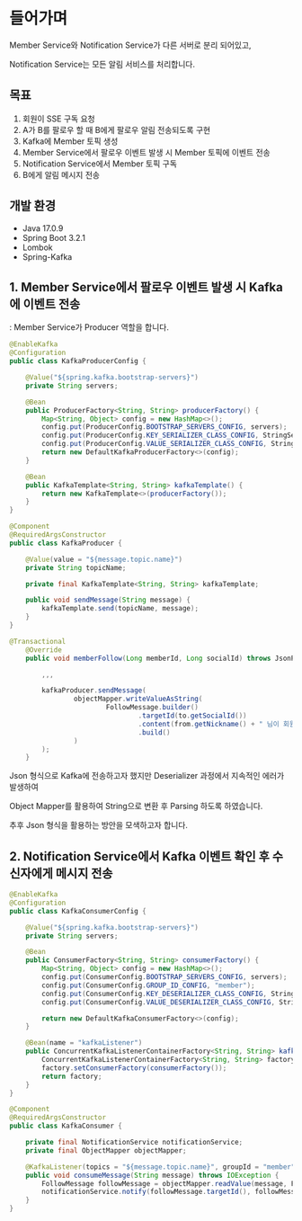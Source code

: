 # 들어가며

Member Service와 Notification Service가 다른 서버로 분리 되어있고, 

Notification Service는 모든 알림 서비스를 처리합니다.

## 목표

1. 회원이 SSE 구독 요청
2. A가 B를 팔로우 할 때 B에게 팔로우 알림 전송되도록 구현
3. Kafka에 Member 토픽 생성 
4. Member Service에서 팔로우 이벤트 발생 시 Member 토픽에 이벤트 전송
5. Notification Service에서 Member 토픽 구독
6. B에게 알림 메시지 전송

## 개발 환경

- Java 17.0.9
- Spring Boot 3.2.1
- Lombok
- Spring-Kafka

## 1. Member Service에서 팔로우 이벤트 발생 시 Kafka에 이벤트 전송

: Member Service가 Producer 역할을 합니다.

```java
@EnableKafka
@Configuration
public class KafkaProducerConfig {

    @Value("${spring.kafka.bootstrap-servers}")
    private String servers;

    @Bean
    public ProducerFactory<String, String> producerFactory() {
        Map<String, Object> config = new HashMap<>();
        config.put(ProducerConfig.BOOTSTRAP_SERVERS_CONFIG, servers);
        config.put(ProducerConfig.KEY_SERIALIZER_CLASS_CONFIG, StringSerializer.class);
        config.put(ProducerConfig.VALUE_SERIALIZER_CLASS_CONFIG, StringSerializer.class);
        return new DefaultKafkaProducerFactory<>(config);
    }

    @Bean
    public KafkaTemplate<String, String> kafkaTemplate() {
        return new KafkaTemplate<>(producerFactory());
    }
}
```
```java
@Component
@RequiredArgsConstructor
public class KafkaProducer {

    @Value(value = "${message.topic.name}")
    private String topicName;

    private final KafkaTemplate<String, String> kafkaTemplate;

    public void sendMessage(String message) {
        kafkaTemplate.send(topicName, message);
    }
}
```
```java
@Transactional
    @Override
    public void memberFollow(Long memberId, Long socialId) throws JsonProcessingException {

        ,,,

        kafkaProducer.sendMessage(
                objectMapper.writeValueAsString(
                        FollowMessage.builder()
                                .targetId(to.getSocialId())
                                .content(from.getNickname() + " 님이 회원님을 팔로우했습니다.")
                                .build()
                )
        );
    }
```

Json 형식으로 Kafka에 전송하고자 했지만 Deserializer 과정에서 지속적인 에러가 발생하여

Object Mapper를 활용하여 String으로 변환 후 Parsing 하도록 하였습니다.

추후 Json 형식을 활용하는 방안을 모색하고자 합니다.

## 2. Notification Service에서 Kafka 이벤트 확인 후 수신자에게 메시지 전송

```java
@EnableKafka
@Configuration
public class KafkaConsumerConfig {

    @Value("${spring.kafka.bootstrap-servers}")
    private String servers;

    @Bean
    public ConsumerFactory<String, String> consumerFactory() {
        Map<String, Object> config = new HashMap<>();
        config.put(ConsumerConfig.BOOTSTRAP_SERVERS_CONFIG, servers);
        config.put(ConsumerConfig.GROUP_ID_CONFIG, "member");
        config.put(ConsumerConfig.KEY_DESERIALIZER_CLASS_CONFIG, StringDeserializer.class);
        config.put(ConsumerConfig.VALUE_DESERIALIZER_CLASS_CONFIG, StringDeserializer.class);

        return new DefaultKafkaConsumerFactory<>(config);
    }

    @Bean(name = "kafkaListener")
    public ConcurrentKafkaListenerContainerFactory<String, String> kafkaListenerContainerFactory() {
        ConcurrentKafkaListenerContainerFactory<String, String> factory = new ConcurrentKafkaListenerContainerFactory<>();
        factory.setConsumerFactory(consumerFactory());
        return factory;
    }
}
```
```java
@Component
@RequiredArgsConstructor
public class KafkaConsumer {

    private final NotificationService notificationService;
    private final ObjectMapper objectMapper;

    @KafkaListener(topics = "${message.topic.name}", groupId = "member", containerFactory = "kafkaListener")
    public void consumeMessage(String message) throws IOException {
        FollowMessage followMessage = objectMapper.readValue(message, FollowMessage.class);
        notificationService.notify(followMessage.targetId(), followMessage.content());
    }
}
```